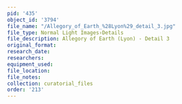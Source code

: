 ```yaml
---
pid: '435'
object_id: '3794'
file_name: "/Allegory_of_Earth_%28Lyon%29_detail_3.jpg"
file_type: Normal Light Images›Details
file_description: Allegory of Earth (Lyon) - Detail 3
original_format:
research_date:
researchers:
equipment_used:
file_location:
file_notes:
collection: curatorial_files
order: '213'
---
```

